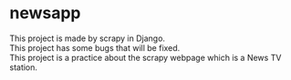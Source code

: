 # newsapp
This project is made by scrapy in Django.<br>
This project has some bugs that will be fixed.<br>
This project is a practice about the scrapy webpage which is a News TV station. 
